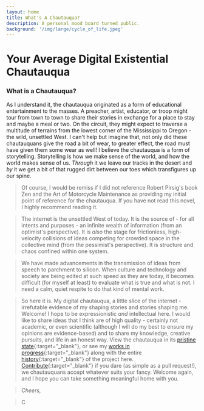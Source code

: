 ```yaml
---
layout: home
title: What's A Chautauqua?
description: A personal mood board turned public.
background: '/img/large/cycle_of_life.jpeg'
---
```


# Your Average Digital Existential Chautauqua
>
### What is a Chautauqua?
As I understand it, the chautauqua originated as a form of educational entertainment to the masses. A preacher, artist, educator, or troop might tour from town to town to share their stories in exchange for a place to stay and maybe a meal or two. On the circuit, they might expect to traverse a multitude of terrains from the lowest corner of the Mississippi to Oregon - the wild, unsettled West.  I can't help but imagine that, not only did these chautauquans give the road a bit of wear, to greater effect, the road must have given them some wear as well! I believe the chautauqua is a form of storytelling. Storytelling is how we make sense of the world, and how the world makes sense of us. *Through* it we leave our tracks in the desert and *by* it we get a bit of that rugged dirt between our toes which transfigures up our spine.

>Of course, I would be remiss if I did not reference Robert Pirsig's book Zen and the Art of Motorcycle Maintenance as providing my initial point of reference for the chautauqua. If you have not read this novel, I highly recommend reading it.

>The internet is the unsettled West of today.  It is the source of - for all intents and purposes - an infinite wealth of information (from an optimist's perspective). It is *also* the stage for frictionless, high-velocity collisions of ideas competing for crowded space in the collective mind (from the pessimist's perspective). It is structure and chaos confined within one system.

>We have made advancements in the transmission of ideas from speech to parchment to silicon. When culture and technology and society are being edited at such speed as they are today, it becomes difficult (for myself at least) to evaluate what is true and what is not. I need a calm, quiet respite to do that kind of mental work.

>So here it is. My digital chautauqua, a little slice of the internet - irrefutable evidence of my shaping stories and stories shaping me. Welcome! I hope to be expressionistic *and* intellectual here. I would like to share ideas that I think are of high quality - certainly not academic, or even scientific (although I will do my best to ensure my opinions are evidence-based) and to share my knowledge, creative pursuits, and life in an honest way.  View the chautauqua in its [pristine state](https://cajohnst.github.io/){:target="_blank"}, or see my [works in progress](https://github.com/cajohnst/YourAverageDigitalExistentialChautauqua){:target="_blank"} along with the entire [history](https://github.com/cajohnst/YourAverageDigitalExistentialChautauqua){:target="_blank"} of the project here. [Contribute](https://github.com/cajohnst/YourAverageDigitalExistentialChautauqua){:target="_blank"} if you dare (as simple as a pull request!), we chautauquans accept whatever suits your fancy. Welcome again, and I hope you can take something meaningful home with you.

>*Cheers,*

>C

